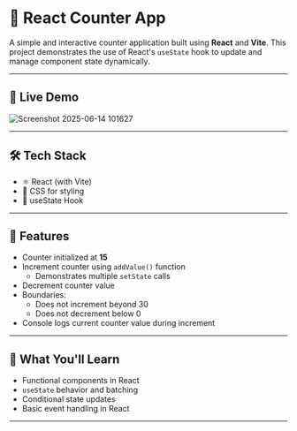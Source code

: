 # 🔢 React Counter App

A simple and interactive counter application built using **React** and **Vite**. This project demonstrates the use of React's `useState` hook to update and manage component state dynamically.

---

## 🚀 Live Demo

![Screenshot 2025-06-14 101627](https://github.com/user-attachments/assets/7f0adfbc-d361-4405-b8c4-697f6a5d5a56)

---

## 🛠️ Tech Stack

- ⚛️ React (with Vite)
- 💅 CSS for styling
- 🧠 useState Hook

---

## 📸 Features

- Counter initialized at **15**
- Increment counter using `addValue()` function
  - Demonstrates multiple `setState` calls
- Decrement counter value
- Boundaries:
  - Does not increment beyond 30
  - Does not decrement below 0
- Console logs current counter value during increment

---

## 🧪 What You'll Learn

- Functional components in React
- `useState` behavior and batching
- Conditional state updates
- Basic event handling in React

---




